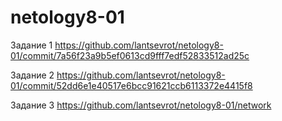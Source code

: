 # netology8-01
Задание 1
https://github.com/lantsevrot/netology8-01/commit/7a56f23a9b5ef0613cd9fff7edf52833512ad25c

Задание 2
https://github.com/lantsevrot/netology8-01/commit/52dd6e1e40517e6bcc91621ccb6113372e4415f8

Задание 3
https://github.com/lantsevrot/netology8-01/network
